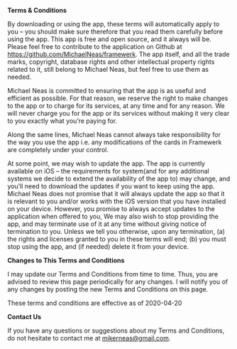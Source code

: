 **Terms & Conditions**

By downloading or using the app, these terms will automatically apply to you – you should make sure therefore that you read them carefully before using the app. This app is free and open source, and it always will be.  Please feel free to contribute to the application on Github at https://github.com/MichaelNeas/framewerk. The app itself, and all the trade marks, copyright, database rights and other intellectual property rights related to it, still belong to Michael Neas, but feel free to use them as needed.

Michael Neas is committed to ensuring that the app is as useful and efficient as possible. For that reason, we reserve the right to make changes to the app or to charge for its services, at any time and for any reason. We will never charge you for the app or its services without making it very clear to you exactly what you’re paying for.

Along the same lines, Michael Neas cannot always take responsibility for the way you use the app i.e. any modifications of the cards in Framewerk are completely under your control.

At some point, we may wish to update the app. The app is currently available on iOS – the requirements for system(and for any additional systems we decide to extend the availability of the app to) may change, and you’ll need to download the updates if you want to keep using the app. Michael Neas does not promise that it will always update the app so that it is relevant to you and/or works with the iOS version that you have installed on your device. However, you promise to always accept updates to the application when offered to you, We may also wish to stop providing the app, and may terminate use of it at any time without giving notice of termination to you. Unless we tell you otherwise, upon any termination, (a) the rights and licenses granted to you in these terms will end; (b) you must stop using the app, and (if needed) delete it from your device.

**Changes to This Terms and Conditions**

I may update our Terms and Conditions from time to time. Thus, you are advised to review this page periodically for any changes. I will notify you of any changes by posting the new Terms and Conditions on this page.

These terms and conditions are effective as of 2020-04-20

**Contact Us**

If you have any questions or suggestions about my Terms and Conditions, do not hesitate to contact me at mikerneas@gmail.com.